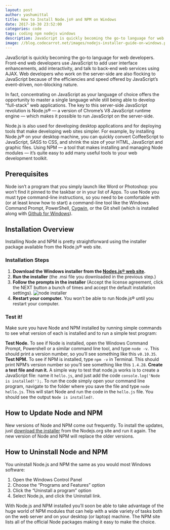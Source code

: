 ```yaml
---
layout: post
author: yashumittal
title: How to Install Node.js® and NPM on Windows
date: 2017-10-30 23:52:00
categories: code
tags: coding npm nodejs windows
description: JavaScript is quickly becoming the go-to language for web developers. Front-end web developers use JavaScript to add user interface enhancements, add interactivity, and talk to back-end web services using AJAX. Web developers who work on the server-side are also flocking
image: //blog.codecarrot.net/images/nodejs-installer-guide-on-windows.png
---
```


JavaScript is quickly becoming the go-to language for web developers. Front-end web developers use JavaScript to add user interface enhancements, add interactivity, and talk to back-end web services using AJAX. Web developers who work on the server-side are also flocking to JavaScript because of the efficiencies and speed offered by JavaScript’s event-driven, non-blocking nature.

In fact, concentrating on JavaScript as your language of choice offers the opportunity to master a single language while still being able to develop “full-stack” web applications. The key to this server-side JavaScript revolution is Node.js® — a version of Chrome’s V8 JavaScript runtime engine — which makes it possible to run JavaScript on the server-side.

Node.js is also used for developing desktop applications and for deploying tools that make developing web sites simpler. For example, by installing Node.js® on your desktop machine, you can quickly convert CoffeeScript to JavaScript, SASS to CSS, and shrink the size of your HTML, JavaScript and graphic files. Using NPM — a tool that makes installing and managing Node modules — it’s quite easy to add many useful tools to your web development toolkit.

## Prerequisites

Node isn’t a program that you simply launch like Word or Photoshop: you won’t find it pinned to the taskbar or in your list of Apps. To use Node you must type command-line instructions, so you need to be comfortable with (or at least know how to start) a command-line tool like the Windows Command Prompt, PowerShell, [Cygwin](https://www.cygwin.com/), or the Git shell (which is installed along with [Github for Windows](https://windows.github.com/)).

## Installation Overview

Installing Node and NPM is pretty straightforward using the installer package available from the Node.js® web site.

### Installation Steps

1. **Download the Windows installer from the [Nodes.js® web site](http://nodejs.org/).**
2. **Run the installer** (the .msi file you downloaded in the previous step.)
3. **Follow the prompts in the installer** (Accept the license agreement, click the NEXT button a bunch of times and accept the default installation settings).
![node installer](http://blog.codecarrot.net/images/node_installer.png)
4. **Restart your computer.** You won’t be able to run Node.js® until you restart your computer.

### Test it!

Make sure you have Node and NPM installed by running simple commands to see what version of each is installed and to run a simple test program:

**Test Node.** To see if Node is installed, open the Windows Command Prompt, Powershell or a similar command line tool, and type `node -v`. This should print a version number, so you’ll see something like this `v0.10.35`.
**Test NPM.** To see if NPM is installed, type `npm -v` in Terminal. This should print NPM’s version number so you’ll see something like this `1.4.28`.
**Create a test file and run it.** A simple way to test that node.js works is to create a JavaScript file: name it `hello.js`, and just add the code `console.log('Node is installed!');`. To run the code simply open your command line program, navigate to the folder where you save the file and type `node hello.js`. This will start Node and run the code in the `hello.js` file. You should see the output `Node is installed!`.

## How to Update Node and NPM

New versions of Node and NPM come out frequently. To install the updates, just [download the installer](http://nodejs.org/download/) from the Nodejs.org site and run it again. The new version of Node and NPM will replace the older versions.

## How to Uninstall Node and NPM

You uninstall Node.js and NPM the same as you would most Windows software:

1. Open the Windows Control Panel
2. Choose the “Programs and Features” option
3. Click the “Uninstall a program” option
4. Select Node.js, and click the Uninstall link.

With Node.js and NPM installed you’ll soon be able to take advantage of the huge world of NPM modules that can help with a wide variety of tasks both on the web server and on your desktop (or laptop) machine. The NPM site lists all of the official Node packages making it easy to make the choice.